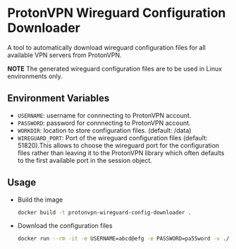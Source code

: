 # ProtonVPN Wireguard Configuration Downloader

A tool to automatically download wireguard configuration files for all available VPN servers from ProtonVPN.

**NOTE**
The generated wireguard configuration files are to be used in Linux environments only.

## Environment Variables

- `USERNAME`: username for connnecting to ProtonVPN account.
- `PASSWORD`: password for connnecting to ProtonVPN account.
- `WORKDIR`: location to store configuration files. (default: /data)
- `WIREGUARD_PORT`: Port of the wireguard configuration files (default: 51820).This allows to choose the wireguard port for the configuration files rather than leaving it to the ProtonVPN library which often defaults to the first available port in the session object.

## Usage
- Build the image
    ```sh
    docker build -t protonvpn-wireguard-config-downloader .
    ```
- Download the configuration files
    ```sh
    docker run --rm -it -e USERNAME=abcd@efg -e PASSWORD=pa55word -v ./proton:/data protonvpn-wireguard-config-downloader protonvpn-wireguard-configs
    ```

